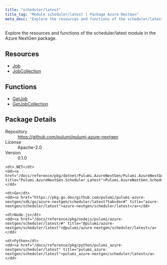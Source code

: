```yaml
---
title: "scheduler/latest"
title_tag: "Module scheduler/latest | Package Azure NextGen"
meta_desc: "Explore the resources and functions of the scheduler/latest module in the Azure NextGen package."
---
```


<!-- WARNING: this file was generated by Pulumi Docs Generator. -->
<!-- Do not edit by hand unless you're certain you know what you are doing! -->

Explore the resources and functions of the scheduler/latest module in the Azure NextGen package.

<h2 id="resources">Resources</h2>
<ul class="api">
    <li><a href="job" title="Job"><span class="symbol resource"></span>Job</a></li>
    <li><a href="jobcollection" title="JobCollection"><span class="symbol resource"></span>JobCollection</a></li>
</ul>

<h2 id="functions">Functions</h2>
<ul class="api">
    <li><a href="getjob" title="GetJob"><span class="symbol function"></span>GetJob</a></li>
    <li><a href="getjobcollection" title="GetJobCollection"><span class="symbol function"></span>GetJobCollection</a></li>
</ul>

<h2 id="package-details">Package Details</h2>
<dl class="package-details">
	<dt>Repository</dt>
	<dd><a href="https://github.com/pulumi/pulumi-azure-nextgen">https://github.com/pulumi/pulumi-azure-nextgen</a></dd>
	<dt>License</dt>
	<dd>Apache-2.0</dd>
	<dt>Version</dt>
	<dd>0.1.0</dd>
</dl>



<dl class="tabular">

    <dt>.NET</dt>
    <dd><a href="/docs/reference/pkg/dotnet/Pulumi.AzureNextGen/Pulumi.AzureNextGen.Scheduler.Latest.html" title="Pulumi.AzureNextGen.Scheduler.Latest">Pulumi.AzureNextGen.Scheduler.Latest</a></dd>

    <dt>Go</dt>
    <dd><a href="https://pkg.go.dev/github.com/pulumi/pulumi-azure-nextgen/sdk/go/azure-nextgen/scheduler/latest?tab=doc#" title="azure-nextgen/scheduler/latest">azure-nextgen/scheduler/latest</a></dd>

    <dt>Node.js</dt>
    <dd><a href="/docs/reference/pkg/nodejs/pulumi/azure-nextgen/scheduler/latest/#" title="@pulumi/azure-nextgen/scheduler/latest">@pulumi/azure-nextgen/scheduler/latest</a></dd>

    <dt>Python</dt>
    <dd><a href="/docs/reference/pkg/python/pulumi_azure-nextgen/scheduler/latest" title="pulumi_azure-nextgen/scheduler/latest">pulumi_azure-nextgen/scheduler/latest</a></dd>

</dl>

